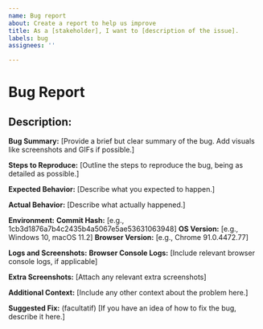 ```yaml
---
name: Bug report
about: Create a report to help us improve
title: As a [stakeholder], I want to [description of the issue].
labels: bug
assignees: ''

---
```


# Bug Report

## Description:
**Bug Summary:** 
[Provide a brief but clear summary of the bug. Add visuals like screenshots and GIFs if possible.]

**Steps to Reproduce:** 
[Outline the steps to reproduce the bug, being as detailed as possible.]

**Expected Behavior:** 
[Describe what you expected to happen.]

**Actual Behavior:** 
[Describe what actually happened.]

**Environment:**
**Commit Hash:** [e.g., 1cb3d1876a7b4c2435b4a5067e5ae53631063948]
**OS Version:** [e.g., Windows 10, macOS 11.2]
**Browser Version:** [e.g., Chrome 91.0.4472.77]

**Logs and Screenshots:**
**Browser Console Logs:** 
[Include relevant browser console logs, if applicable]

**Extra Screenshots:** 
[Attach any relevant extra screenshots]

**Additional Context:**
[Include any other context about the problem here.]

**Suggested Fix:** (facultatif)
[If you have an idea of how to fix the bug, describe it here.]
